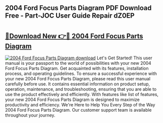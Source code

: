 ## 2004 Ford Focus Parts Diagram PDF Download Free - Part-JOC User Guide Repair dZ0EP

# <h2><a href="http://dfqshnv.blite.top/?on=2004+Ford+Focus+Parts+Diagram">🔗Download New 👉🔴 2004 Ford Focus Parts Diagram</a></h2>

[![2004 Ford Focus Parts Diagram download](https://i.imgur.com/lujVjoI.png)](http://dfqshnv.blite.top/?on=2004+Ford+Focus+Parts+Diagram)
Let's Get Started! This user manual is your passport to the world of possibilities with your new 2004 Ford Focus Parts Diagram. Get acquainted with its features, installation process, and operating guidelines. To ensure a successful experience with your new 2004 Ford Focus Parts Diagram, please read this user manual carefully before use. It contains essential information on product setup, operation, maintenance, and troubleshooting, ensuring that you are able to use the product effectively and efficiently. With features like list of features, your new 2004 Ford Focus Parts Diagram is designed to maximize productivity and efficiency. We're Here to Help You Every Step of the Way 2004 Ford Focus Parts Diagram. Our customer support team is available throughout your journey.
